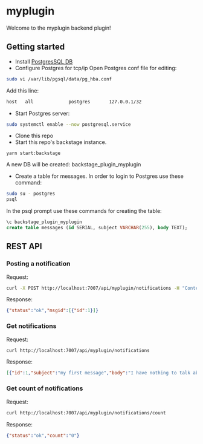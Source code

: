# myplugin

Welcome to the myplugin backend plugin!

## Getting started

- Install [PostgresSQL DB](https://www.postgresql.org/download/)
- Configure Postgres for tcp/ip
Open Postgres conf file for editing:
```bash
sudo vi /var/lib/pgsql/data/pg_hba.conf
```
Add this line:
```bash
host   all             postgres       127.0.0.1/32                          password
```
- Start Postgres server:
```bash
sudo systemctl enable --now postgresql.service
```
- Clone this repo
- Start this repo's backstage instance.
```
yarn start:backstage
```
A new DB will be created: backstage_plugin_myplugin
- Create a table for messages. In order to login to Postgres use these command:
```bash
sudo su - postgres
psql
```
In the psql prompt use these commands for creating the table:
```sql
\c backstage_plugin_myplugin
create table messages (id SERIAL, subject VARCHAR(255), body TEXT);
```
## REST API
### Posting a notification
Request:
```bash
curl -X POST http://localhost:7007/api/myplugin/notifications -H "Content-Type: application/json"  -d '{"subject": "my first message", "body": "I have nothing to talk about"}'
```
Response:
```json
{"status":"ok","msgid":[{"id":1}]}
```
### Get notifications
Request:
```bash
curl http://localhost:7007/api/myplugin/notifications
```
Response:
```json
[{"id":1,"subject":"my first message","body":"I have nothing to talk about"},{"id":2,"subject":"my second message","body":"I still dont have anything to talk about"}]
```
### Get count of notifications
Request:
```bash
curl http://localhost:7007/api/myplugin/notifications/count
```
Response:
```json
{"status":"ok","count":"0"}
```
